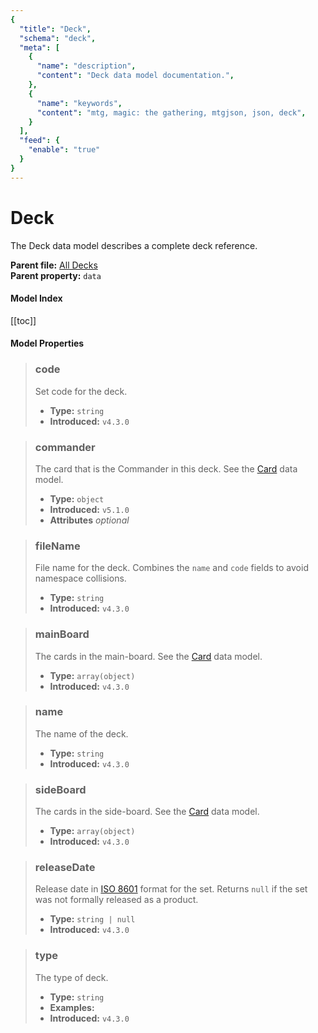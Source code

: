 ```yaml
---
{
  "title": "Deck",
  "schema": "deck",
  "meta": [
    {
      "name": "description",
      "content": "Deck data model documentation.",
    },
    {
      "name": "keywords",
      "content": "mtg, magic: the gathering, mtgjson, json, deck",
    }
  ],
  "feed": {
    "enable": "true"
  }
}
---
```


# Deck

The Deck data model describes a complete deck reference.

**Parent file:** [All Decks](../../downloads/all-decks/)  
**Parent property:** `data`

#### Model Index

[[toc]]

#### Model Properties

> ### code
> Set code for the deck.
>
> - **Type:** `string`
> - **Introduced:** `v4.3.0`

> ### commander
> The card that is the Commander in this deck. See the [Card](../../data-models/card) data model.
>
> - **Type:** `object`
> - **Introduced:** `v5.1.0`
> - **Attributes** <i>optional</i>

> ### fileName
> File name for the deck. Combines the `name` and `code` fields to avoid namespace collisions.  
>
> - **Type:** `string`  
> - **Introduced:** `v4.3.0`  


> ### mainBoard
> The cards in the main-board. See the [Card](../../data-models/card) data model.
>
> - **Type:** `array(object)`
> - **Introduced:** `v4.3.0`

> ### name
> The name of the deck.
>
> - **Type:** `string`
> - **Introduced:** `v4.3.0`

> ### sideBoard
> The cards in the side-board. See the [Card](../../data-models/card) data model.
>
> - **Type:** `array(object)`
> - **Introduced:** `v4.3.0`

> ### releaseDate
> Release date in [ISO 8601](https://www.iso.org/iso-8601-date-and-time-format.html) format for the set. Returns `null` if the set was not formally released as a product.
>
> - **Type:** `string | null`
> - **Introduced:** `v4.3.0`

> ### type
> The type of deck.
>
> - **Type:** `string`
> - **Examples:** <ExampleField :type='"type"'/>
> - **Introduced:** `v4.3.0`
